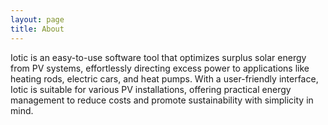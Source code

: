 ```yaml
---
layout: page
title: About
---
```


Iotic is an easy-to-use software tool that optimizes surplus solar energy from PV systems,
effortlessly directing excess power to applications like heating rods, electric cars, and
heat pumps. With a user-friendly interface, Iotic is suitable for various PV installations,
offering practical energy management to reduce costs and promote sustainability with simplicity
in mind.
